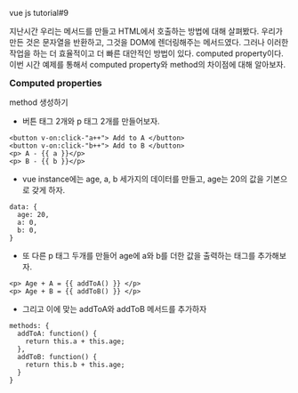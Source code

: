 vue js tutorial#9

지난시간 우리는 메서드를 만들고 HTML에서 호출하는 방법에 대해 살펴봤다.
우리가 만든 것은 문자열을 반환하고, 그것을 DOM에 렌더링해주는 메서드였다.
그러나 이러한 작업을 하는 더 효율적이고 더 빠른 대안적인 방법이 있다.
computed property이다.
이번 시간 예제를 통해서 computed property와 method의 차이점에 대해 알아보자.


<b><font size="3">Computed properties</font></b>


method 생성하기

- 버튼 태그 2개와 p 태그 2개를 만들어보자.
```
<button v-on:click-"a++"> Add to A </button>
<button v-on:click-"b++"> Add to B </button>
<p> A - {{ a }}</p>
<p> B - {{ b }}</p>
```
- vue instance에는 age, a, b 세가지의 데이터를 만들고, age는 20의 값을 기본으로 갖게 하자.
```
data: {
  age: 20,
  a: 0,
  b: 0,
}
```
- 또 다른 p 태그 두개를 만들어 age에 a와 b를 더한 값을 출력하는 태그를 추가해보자.
```
<p> Age + A = {{ addToA() }} </p>
<p> Age + B = {{ addToB() }} </p>
```
- 그리고 이에 맞는 addToA와 addToB 메서드를 추가하자
```
methods: {
  addToA: function() {
    return this.a + this.age;
  },
  addToB: function() {
    return this.b + this.age;
  }
}
```
